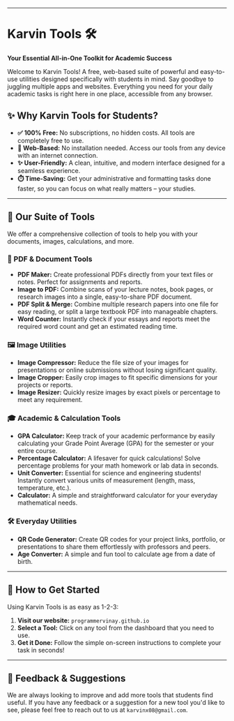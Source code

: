 
---

# Karvin Tools 🛠️

**Your Essential All-in-One Toolkit for Academic Success**

Welcome to Karvin Tools! A free, web-based suite of powerful and easy-to-use utilities designed specifically with students in mind. Say goodbye to juggling multiple apps and websites. Everything you need for your daily academic tasks is right here in one place, accessible from any browser.

## ✨ Why Karvin Tools for Students?

* **✅ 100% Free:** No subscriptions, no hidden costs. All tools are completely free to use.
* **🚀 Web-Based:** No installation needed. Access our tools from any device with an internet connection.
* **✨ User-Friendly:** A clean, intuitive, and modern interface designed for a seamless experience.
* **⏱️ Time-Saving:** Get your administrative and formatting tasks done faster, so you can focus on what really matters – your studies.

---

## 🧰 Our Suite of Tools

We offer a comprehensive collection of tools to help you with your documents, images, calculations, and more.

### 📄 PDF & Document Tools

* **PDF Maker:** Create professional PDFs directly from your text files or notes. Perfect for assignments and reports.
* **Image to PDF:** Combine scans of your lecture notes, book pages, or research images into a single, easy-to-share PDF document.
* **PDF Split & Merge:** Combine multiple research papers into one file for easy reading, or split a large textbook PDF into manageable chapters.
* **Word Counter:** Instantly check if your essays and reports meet the required word count and get an estimated reading time.

### 🖼️ Image Utilities

* **Image Compressor:** Reduce the file size of your images for presentations or online submissions without losing significant quality.
* **Image Cropper:** Easily crop images to fit specific dimensions for your projects or reports.
* **Image Resizer:** Quickly resize images by exact pixels or percentage to meet any requirement.

### 🎓 Academic & Calculation Tools

* **GPA Calculator:** Keep track of your academic performance by easily calculating your Grade Point Average (GPA) for the semester or your entire course.
* **Percentage Calculator:** A lifesaver for quick calculations! Solve percentage problems for your math homework or lab data in seconds.
* **Unit Converter:** Essential for science and engineering students! Instantly convert various units of measurement (length, mass, temperature, etc.).
* **Calculator:** A simple and straightforward calculator for your everyday mathematical needs.

### 🛠️ Everyday Utilities

* **QR Code Generator:** Create QR codes for your project links, portfolio, or presentations to share them effortlessly with professors and peers.
* **Age Converter:** A simple and fun tool to calculate age from a date of birth.

---

## 🚀 How to Get Started

Using Karvin Tools is as easy as 1-2-3:

1.  **Visit our website:** `programmervinay.github.io`
2.  **Select a Tool:** Click on any tool from the dashboard that you need to use.
3.  **Get it Done:** Follow the simple on-screen instructions to complete your task in seconds!

---

## 💬 Feedback & Suggestions

We are always looking to improve and add more tools that students find useful. If you have any feedback or a suggestion for a new tool you'd like to see, please feel free to reach out to us at `karvinx08@gmail.com`.
